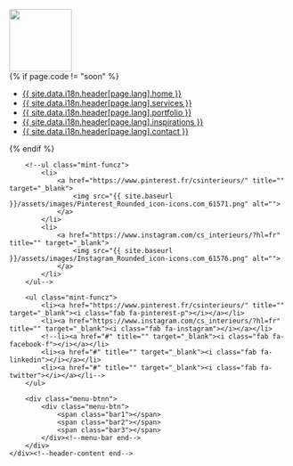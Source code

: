 
<div class="container">
    <div class="header-content">
        <div class="logo">
            <a href="index.html" title="">
                <img width="112" src="{{ site.baseurl }}/assets/images/logo.png" alt="">
            </a>
        </div><!--logo end-->
        <nav>
            {% if page.code != "soon" %}
            <ul>
                <li><a class="{% if page.code == "home" %}active{% endif %}" href="{{ site.baseurl }}/{{ page.lang }}/{{ site.data.i18n.home[page.lang].path }}" title="">{{ site.data.i18n.header[page.lang].home }}</a></li>
                <li><a class="{% if page.code == "services" %}active{% endif %}" href="{{ site.baseurl }}/{{ page.lang }}/{{ site.data.i18n.services[page.lang].path }}" title="">{{ site.data.i18n.header[page.lang].services }}</a></li>
                <li><a class="{% if page.code == "portfolio" %}active{% endif %}" href="{{ site.baseurl }}/{{ page.lang }}/{{ site.data.i18n.portfolio[page.lang].path }}" title="">{{ site.data.i18n.header[page.lang].portfolio }}</a></li>
                <li><a class="{% if page.code == "inspirations" %}active{% endif %}" href="{{ site.baseurl }}/{{ page.lang }}/{{ site.data.i18n.inspirations[page.lang].path }}" title="">{{ site.data.i18n.header[page.lang].inspirations }}</a></li>
                <li><a class="{% if page.code == "contact" %}active{% endif %}" href="{{ site.baseurl }}/{{ page.lang }}/{{ site.data.i18n.contact[page.lang].path }}" title="">{{ site.data.i18n.header[page.lang].contact }}</a></li>
            </ul>
            {% endif %}
        </nav><!--navigation end-->
        
        <!--ul class="mint-funcz">
            <li>
                <a href="https://www.pinterest.fr/csinterieurs/" title="" target="_blank">
                    <img src="{{ site.baseurl }}/assets/images/Pinterest_Rounded_icon-icons.com_61571.png" alt="">
                </a>
            </li>
            <li>
                <a href="https://www.instagram.com/cs_interieurs/?hl=fr" title="" target="_blank">
                    <img src="{{ site.baseurl }}/assets/images/Instagram_Rounded_icon-icons.com_61576.png" alt="">
                </a>
            </li>
        </ul-->

        <ul class="mint-funcz">
            <li><a href="https://www.pinterest.fr/csinterieurs/" title="" target="_blank"><i class="fab fa-pinterest-p"></i></a></li>
            <li><a href="https://www.instagram.com/cs_interieurs/?hl=fr" title="" target="_blank"><i class="fab fa-instagram"></i></a></li>
            <!--li><a href="#" title="" target="_blank"><i class="fab fa-facebook-f"></i></a></li>
            <li><a href="#" title="" target="_blank"><i class="fab fa-linkedin"></i></a></li>
            <li><a href="#" title="" target="_blank"><i class="fab fa-twitter"></i></a></li-->
        </ul>

        <div class="menu-btnn">
            <div class="menu-btn">
                <span class="bar1"></span>
                <span class="bar2"></span>
                <span class="bar3"></span>
            </div><!--menu-bar end-->
        </div>
    </div><!--header-content end-->
</div>